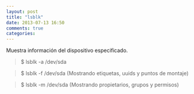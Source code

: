 ```yaml
---
layout: post
title: "lsblk"
date: 2013-07-13 16:50
comments: true
categories: 
---
```

Muestra información del dispositivo especificado.

>$ lsblk -a /dev/sda

>$ lsblk -f /dev/sda (Mostrando etiquetas, uuids y puntos de montaje)

>$ lsblk -m /dev/sda (Mostrando propietarios, grupos y permisos)

